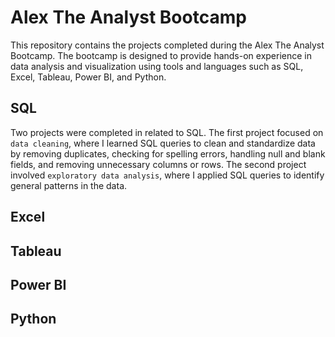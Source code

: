 # Alex The Analyst Bootcamp

This repository contains the projects completed during the Alex The Analyst Bootcamp. The bootcamp is designed to provide hands-on experience in data analysis and visualization using tools and languages such as SQL, Excel, Tableau, Power BI, and Python.

## SQL
Two projects were completed in related to SQL. The first project focused on `data cleaning`, where I learned SQL queries to clean and standardize data by removing duplicates, checking for spelling errors, handling null and blank fields, and removing unnecessary columns or rows. The second project involved `exploratory data analysis`, where I applied SQL queries to identify general patterns in the data.

## Excel


## Tableau


## Power BI


## Python
